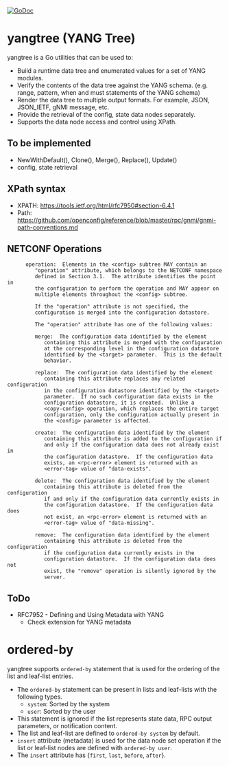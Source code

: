 [![GoDoc](https://godoc.org/github.com/neoul/yangtree?status.svg)](https://godoc.org/github.com/neoul/yangtree)

# yangtree (YANG Tree)

yangtree is a Go utilities that can be used to:

- Build a runtime data tree and enumerated values for a set of YANG modules.
- Verify the contents of the data tree against the YANG schema. (e.g. range, pattern, when and must statements of the YANG schema)
- Render the data tree to multiple output formats. For example, JSON, JSON_IETF, gNMI message, etc.
- Provide the retrieval of the config, state data nodes separately.
- Supports the data node access and control using XPath.

## To be implemented

- NewWithDefault(), Clone(), Merge(), Replace(), Update()
- config, state retrieval

## XPath syntax
- XPATH: https://tools.ietf.org/html/rfc7950#section-6.4.1
- Path: https://github.com/openconfig/reference/blob/master/rpc/gnmi/gnmi-path-conventions.md

## NETCONF Operations

```
      operation:  Elements in the <config> subtree MAY contain an
         "operation" attribute, which belongs to the NETCONF namespace
         defined in Section 3.1.  The attribute identifies the point in
         the configuration to perform the operation and MAY appear on
         multiple elements throughout the <config> subtree.

         If the "operation" attribute is not specified, the
         configuration is merged into the configuration datastore.

         The "operation" attribute has one of the following values:

         merge:  The configuration data identified by the element
            containing this attribute is merged with the configuration
            at the corresponding level in the configuration datastore
            identified by the <target> parameter.  This is the default
            behavior.

         replace:  The configuration data identified by the element
            containing this attribute replaces any related configuration
            in the configuration datastore identified by the <target>
            parameter.  If no such configuration data exists in the
            configuration datastore, it is created.  Unlike a
            <copy-config> operation, which replaces the entire target
            configuration, only the configuration actually present in
            the <config> parameter is affected.

         create:  The configuration data identified by the element
            containing this attribute is added to the configuration if
            and only if the configuration data does not already exist in
            the configuration datastore.  If the configuration data
            exists, an <rpc-error> element is returned with an
            <error-tag> value of "data-exists".

         delete:  The configuration data identified by the element
            containing this attribute is deleted from the configuration
            if and only if the configuration data currently exists in
            the configuration datastore.  If the configuration data does
            not exist, an <rpc-error> element is returned with an
            <error-tag> value of "data-missing".

         remove:  The configuration data identified by the element
            containing this attribute is deleted from the configuration
            if the configuration data currently exists in the
            configuration datastore.  If the configuration data does not
            exist, the "remove" operation is silently ignored by the
            server.
```

## ToDo

- RFC7952 - Defining and Using Metadata with YANG
  - Check extension for YANG metadata

# ordered-by

yangtree supports `ordered-by` statement that is used for the ordering of the list and leaf-list entries.

- The `ordered-by` statement can be present in lists and leaf-lists with the following types.
  - `system`: Sorted by the system
  - `user`: Sorted by the user
- This statement is ignored if the list represents state data, RPC output parameters, or notification content.
- The list and leaf-list are defined to `ordered-by system` by default.
- `insert` attribute (metadata) is used for the data node set operation if the list or leaf-list nodes are defined with `ordered-by user`.
- The `insert` attribute has {`first`, `last`, `before`, `after`}.
